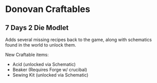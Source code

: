 # Donovan Craftables

## 7 Days 2 Die Modlet

Adds several missing recipes back to the game, along with schematics found in the world to unlock them.

New Craftable items:

- Acid (unlocked via Schematic)
- Beaker (Requires Forge w/ crucibal)
- Sewing Kit (unlocked via Schematic)
